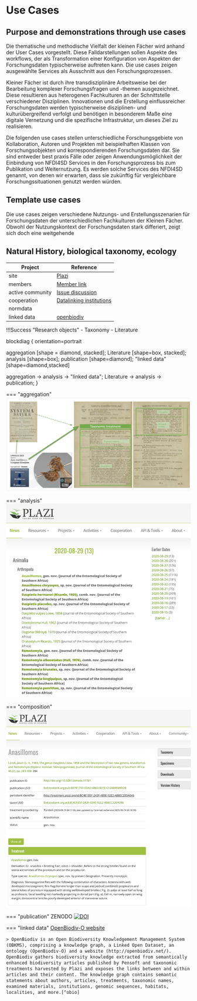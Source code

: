 # Use Cases

## Purpose and demonstrations through use cases


Die thematische und methodische Vielfalt der kleinen Fächer wird anhand der User Cases vorgestellt. Diese Falldarstellungen sollen Aspekte des workflows, der als Transformation einer Konfiguration von Aspekten der Forschungsdaten typischerweise auftreten kann. Die use cases zeigen ausgewählte Services als Ausschnitt aus den Forschungsprozessen.

Kleiner Fächer ist durch ihre transdisziplinäre Arbeitsweise bei der Bearbeitung komplexer Forschungsfragen und -themen ausgezeichnet. Diese resultieren aus heterogenen Fachkulturen an der Schnittstelle verschiedener Disziplinen. Innovationen und die Erstellung einflussreicher Forschungsdaten werden typischerweise disziplinen- und kulturübergreifend verfolgt und benötigen in besonderem Maße eine digitale Vernetzung und die spezifische Infrastruktur, um dieses Ziel zu realisieren.

Die folgenden use cases stellen unterschiedliche Forschungsgebiete von Kollaboration, Autoren und Projekten mit beispielhaften Klassen von Forschungsobjekten und korrespondierenden Forschungsdaten dar. Sie sind entweder best praxis Fälle oder zeigen Anwendungsmöglichkeit der Einbindung von NFDI4SD Services in den Forschungsprozess bis zum Publikation und Weiternutzung. Es werden solche Services des NFDI4SD genannt, von denen wir erwarten, dass sie zukünftig für vergleichbare Forschungssituationen genutzt werden würden.

## Template use cases

Die use cases zeigen verschiedene Nutzungs- und Erstellungsszenarien für Forschungsdaten der unterschiedlichen Fachkulturen der Kleinen Fächer. Obwohl der Nutzungskontext der Forschungsdaten stark differiert, zeigt sich doch eine weitgehende




## Natural History, biological taxonomy, ecology

| Project      | Reference                          |
| ----------- | ------------------------------------ |
|site     | [Plazi](http://plazi.org/) |
|members    | [Member link](http://plazi.org/about/members/)   |
|active community |[Issue discussion](https://github.com/plazi/community/issues)   |
|cooperation  |[Datalinking institutions](http://plazi.org/cooperation/)   |
|normdata   |   |
|linked data   |[openbiodiv](http://graph.openbiodiv.net/)   |


!!!Success "Research objects"
    - Taxonomy
    - Literature


blockdiag {
  orientation=portrait

  aggregation [shape = diamond, stacked];
  Literature [shape=box, stacked];
  analysis [shape=box];
  publication [shape=diamond];
  "linked data" [shape=diamond,stacked]

  aggregation -> analysis -> "linked data";
  Literature ->  analysis -> publication;
}




=== "aggregation"
    ![](assets/markdown-img-paste-20200829125456265.png)

=== "analysis"
    ![](assets/markdown-img-paste-2020082912560496.png)

=== "composition"
    ![](assets/markdown-img-paste-20200829130742603.png)

=== "publication"
    ZENODO
    [![DOI](https://zenodo.org/badge/DOI/10.5281/zenodo.3630591.svg)](https://doi.org/10.5281/zenodo.3630591)

=== "linked data"
    [OpenBiodiv-O website](ht6tp://openbiodiv.net/)

    > OpenBiodiv is an Open Biodiversity Knowledgement Management System (OBKMS), comprising a knowledge graph, a Linked Open Dataset, an ontology (OpenBiodiv-O) and а website (http://openbiodiv.net/). OpenBiodiv gathers biodiversity knowledge extracted from semantically enhanced biodiversity articles published by Pensoft and taxonomic treatments harvested by Plazi and exposes the links between and within articles and their content. The knowledge graph contains semantic statements about authors, articles, treatments, taxonomic names, examined materials, institutions, genomic sequences, habitats, localities, and more.[^obio]

[^obio]: [pensoft](https://pensoft.net/about#Company-profile)
